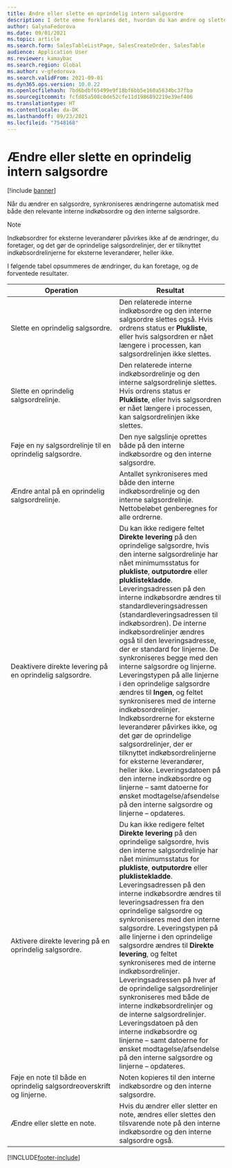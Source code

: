 ```yaml
---
title: Ændre eller slette en oprindelig intern salgsordre
description: I dette emne forklares det, hvordan du kan ændre og slette en oprindelig salgsordrefunktionalitet
author: GalynaFedorova
ms.date: 09/01/2021
ms.topic: article
ms.search.form: SalesTableListPage, SalesCreateOrder, SalesTable
audience: Application User
ms.reviewer: kamaybac
ms.search.region: Global
ms.author: v-gfedorova
ms.search.validFrom: 2021-09-01
ms.dyn365.ops.version: 10.0.22
ms.openlocfilehash: 7bd6bdbf65499e9f18bf6bb5e160a5634bc37fba
ms.sourcegitcommit: fcfd85a508c0de52cfe11d1986892219e39ef406
ms.translationtype: HT
ms.contentlocale: da-DK
ms.lasthandoff: 09/23/2021
ms.locfileid: "7548168"
---
```

# <a name="change-or-delete-an-original-intercompany-sales-order"></a>Ændre eller slette en oprindelig intern salgsordre

[!include [banner](../../includes/banner.md)]

Når du ændrer en salgsordre, synkroniseres ændringerne automatisk med både den relevante interne indkøbsordre og den interne salgsordre.

> [!NOTE]
> Indkøbsordrer for eksterne leverandører påvirkes ikke af de ændringer, du foretager, og det gør de oprindelige salgsordrelinjer, der er tilknyttet indkøbsordrelinjerne for eksterne leverandører, heller ikke.

I følgende tabel opsummeres de ændringer, du kan foretage, og de forventede resultater.

| Operation | Resultat |
|---|---|
| Slette&nbsp;en&nbsp;oprindelig&nbsp;salgsordre. | Den relaterede interne indkøbsordre og den interne salgsordre slettes også. Hvis ordrens status er **Plukliste**, eller hvis salgsordren er nået længere i processen, kan salgsordrelinjen ikke slettes. |
| Slette en oprindelig salgsordrelinje. | Den relaterede interne indkøbsordrelinje og den interne salgsordrelinje slettes. Hvis ordrens status er **Plukliste**, eller hvis salgsordren er nået længere i processen, kan salgsordrelinjen ikke slettes. |
| Føje en ny salgsordrelinje til en oprindelig salgsordre. | Den nye salgslinje oprettes både på den interne indkøbsordre og den interne salgsordre. |
| Ændre antal på en oprindelig salgsordrelinje. | Antallet synkroniseres med både den interne indkøbsordrelinje og den interne salgsordrelinje. Nettobeløbet genberegnes for alle ordrerne. |
| Deaktivere direkte levering på en oprindelig salgsordre. | Du kan ikke redigere feltet **Direkte levering** på den oprindelige salgsordre, hvis den interne salgsordrelinje har nået minimumsstatus for **plukliste**, **outputordre** eller **pluklistekladde**. Leveringsadressen på den interne indkøbsordre ændres til standardleveringsadressen (standardleveringsadressen til indkøbsordren). De interne indkøbsordrelinjer ændres også til den leveringsadresse, der er standard for linjerne. De synkroniseres begge med den interne salgsordre og linjerne. Leveringstypen på alle linjerne i den oprindelige salgsordre ændres til **Ingen**, og feltet synkroniseres med de interne indkøbsordrelinjer. Indkøbsordrerne for eksterne leverandører påvirkes ikke, og det gør de oprindelige salgsordrelinjer, der er tilknyttet indkøbsordrelinjerne for eksterne leverandører, heller ikke. Leveringsdatoen på den interne indkøbsordre og linjerne – samt datoerne for ønsket modtagelse/afsendelse på den interne salgsordre og linjerne – opdateres. |
| Aktivere direkte levering på en oprindelig salgsordre. | Du kan ikke redigere feltet **Direkte levering** på den oprindelige salgsordre, hvis den interne salgsordrelinje har nået minimumsstatus for **plukliste**, **outputordre** eller **pluklistekladde**. Leveringsadressen på den interne indkøbsordre ændres til leveringsadressen fra den oprindelige salgsordre og synkroniseres med den interne salgsordre. Leveringstypen på alle linjerne i den oprindelige salgsordre ændres til **Direkte levering**, og feltet synkroniseres med de interne indkøbsordrelinjer. Leveringsadressen på hver af de oprindelige salgsordrelinjer synkroniseres med både de interne indkøbsordrelinjer og de interne salgsordrelinjer. Leveringsdatoen på den interne indkøbsordre og linjerne – samt datoerne for ønsket modtagelse/afsendelse på den interne salgsordre og linjerne – opdateres. |
| Føje en note til både en oprindelig salgsordreoverskrift og linjerne. | Noten kopieres til den interne indkøbsordre og den interne salgsordre. |
| Ændre eller slette en note. | Hvis du ændrer eller sletter en note, ændres eller slettes den tilsvarende note på den interne indkøbsordre og den interne salgsordre også. |

[!INCLUDE[footer-include](../../includes/footer-banner.md)]
